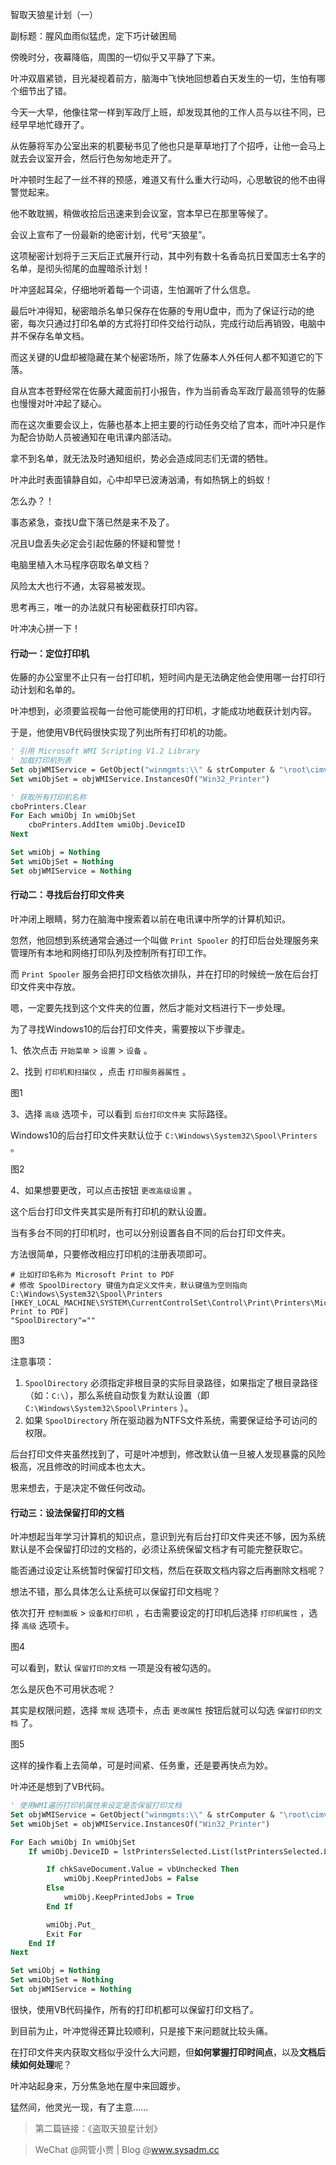智取天狼星计划（一）

副标题：腥风血雨似猛虎，定下巧计破困局



傍晚时分，夜幕降临，周围的一切似乎又平静了下来。

叶冲双眉紧锁，目光凝视着前方，脑海中飞快地回想着白天发生的一切，生怕有哪个细节出了错。



今天一大早，他像往常一样到军政厅上班，却发现其他的工作人员与以往不同，已经早早地忙碌开了。

从佐藤将军办公室出来的机要秘书见了他也只是草草地打了个招呼，让他一会马上就去会议室开会，然后行色匆匆地走开了。

叶冲顿时生起了一丝不祥的预感，难道又有什么重大行动吗，心思敏锐的他不由得警觉起来。

他不敢耽搁，稍做收拾后迅速来到会议室，宫本早已在那里等候了。



会议上宣布了一份最新的绝密计划，代号“天狼星”。

这项秘密计划将于三天后正式展开行动，其中列有数十名香岛抗日爱国志士名字的名单，是彻头彻尾的血腥暗杀计划！

叶冲竖起耳朵，仔细地听着每一个词语，生怕漏听了什么信息。

最后叶冲得知，秘密暗杀名单只保存在佐藤的专用U盘中，而为了保证行动的绝密，每次只通过打印名单的方式将打印件交给行动队，完成行动后再销毁，电脑中并不保存名单文档。

而这关键的U盘却被隐藏在某个秘密场所，除了佐藤本人外任何人都不知道它的下落。



自从宫本苍野经常在佐藤大藏面前打小报告，作为当前香岛军政厅最高领导的佐藤也慢慢对叶冲起了疑心。

而在这次重要会议上，佐藤也基本上把主要的行动任务交给了宫本，而叶冲只是作为配合协助人员被通知在电讯课内部活动。

拿不到名单，就无法及时通知组织，势必会造成同志们无谓的牺牲。

叶冲此时表面镇静自如，心中却早已波涛汹涌，有如热锅上的蚂蚁！

怎么办？！

事态紧急，查找U盘下落已然是来不及了。

况且U盘丢失必定会引起佐藤的怀疑和警觉！

电脑里植入木马程序窃取名单文档？

风险太大也行不通，太容易被发现。

思考再三，唯一的办法就只有秘密截获打印内容。

叶冲决心拼一下！



#### 行动一：定位打印机

佐藤的办公室里不止只有一台打印机，短时间内是无法确定他会使用哪一台打印行动计划和名单的。

叶冲想到，必须要监视每一台他可能使用的打印机，才能成功地截获计划内容。

于是，他使用VB代码很快实现了列出所有打印机的功能。

```vb
' 引用 Microsoft WMI Scripting V1.2 Library
' 加载打印机列表
Set objWMIService = GetObject("winmgmts:\\" & strComputer & "\root\cimv2")
Set wmiObjSet = objWMIService.InstancesOf("Win32_Printer")

' 获取所有打印机名称
cboPrinters.Clear
For Each wmiObj In wmiObjSet
    cboPrinters.AddItem wmiObj.DeviceID
Next

Set wmiObj = Nothing
Set wmiObjSet = Nothing
Set objWMIService = Nothing
```



#### 行动二：寻找后台打印文件夹

叶冲闭上眼睛，努力在脑海中搜索着以前在电讯课中所学的计算机知识。

忽然，他回想到系统通常会通过一个叫做 `Print Spooler` 的打印后台处理服务来管理所有本地和网络打印队列及控制所有打印工作。

而 `Print Spooler` 服务会把打印文档依次排队，并在打印的时候统一放在后台打印文件夹中存放。

嗯，一定要先找到这个文件夹的位置，然后才能对文档进行下一步处理。



为了寻找Windows10的后台打印文件夹，需要按以下步骤走。

1、依次点击 `开始菜单` > `设置` > `设备` 。

2、找到 `打印机和扫描仪` ，点击 `打印服务器属性` 。

图1

3、选择 `高级` 选项卡，可以看到 `后台打印文件夹` 实际路径。

Windows10的后台打印文件夹默认位于 `C:\Windows\System32\Spool\Printers` 。

图2

4、如果想要更改，可以点击按钮 `更改高级设置` 。



这个后台打印文件夹其实是所有打印机的默认设置。

当有多台不同的打印机时，也可以分别设置各自不同的后台打印文件夹。

方法很简单，只要修改相应打印机的注册表项即可。

```shell
# 比如打印名称为 Microsoft Print to PDF
# 修改 SpoolDirectory 键值为自定义文件夹，默认键值为空则指向C:\Windows\System32\Spool\Printers
[HKEY_LOCAL_MACHINE\SYSTEM\CurrentControlSet\Control\Print\Printers\Microsoft Print to PDF]
"SpoolDirectory"=""
```

图3



注意事项：

1. `SpoolDirectory` 必须指定非根目录的实际目录路径，如果指定了根目录路径（如：`C:\`），那么系统自动恢复为默认设置（即 `C:\Windows\System32\Spool\Printers` ）。
2. 如果 `SpoolDirectory` 所在驱动器为NTFS文件系统，需要保证给予可访问的权限。



后台打印文件夹虽然找到了，可是叶冲想到，修改默认值一旦被人发现暴露的风险极高，况且修改的时间成本也太大。

思来想去，于是决定不做任何改动。



#### 行动三：设法保留打印的文档

叶冲想起当年学习计算机的知识点，意识到光有后台打印文件夹还不够，因为系统默认是不会保留打印过的文档的，必须让系统保留文档才有可能完整获取它。

能否通过设定让系统暂时保留打印文档，然后在获取文档内容之后再删除文档呢？

想法不错，那么具体怎么让系统可以保留打印文档呢？



依次打开 `控制面板` > `设备和打印机` ，右击需要设定的打印机后选择 `打印机属性` ，选择 `高级` 选项卡。

图4



可以看到，默认 `保留打印的文档` 一项是没有被勾选的。

怎么是灰色不可用状态呢？

其实是权限问题，选择 `常规` 选项卡，点击 `更改属性` 按钮后就可以勾选 `保留打印的文档` 了。

图5



这样的操作看上去简单，可是时间紧、任务重，还是要再快点为妙。

叶冲还是想到了VB代码。

```vb
' 使用WMI遍历打印机属性来设定是否保留打印文档
Set objWMIService = GetObject("winmgmts:\\" & strComputer & "\root\cimv2")
Set wmiObjSet = objWMIService.InstancesOf("Win32_Printer")

For Each wmiObj In wmiObjSet
    If wmiObj.DeviceID = lstPrintersSelected.List(lstPrintersSelected.ListIndex) Then

        If chkSaveDocument.Value = vbUnchecked Then
            wmiObj.KeepPrintedJobs = False
        Else
            wmiObj.KeepPrintedJobs = True
        End If

        wmiObj.Put_
        Exit For
    End If
Next

Set wmiObj = Nothing
Set wmiObjSet = Nothing
Set objWMIService = Nothing
```



很快，使用VB代码操作，所有的打印机都可以保留打印文档了。



到目前为止，叶冲觉得还算比较顺利，只是接下来问题就比较头痛。

在打印文件夹内获取文档似乎没什么大问题，但**如何掌握打印时间点**，以及**文档后续如何处理**呢？

叶冲站起身来，万分焦急地在屋中来回踱步。

猛然间，他灵光一现，有了主意......



> 第二篇链接：《盗取天狼星计划》



> WeChat @网管小贾 | Blog @www.sysadm.cc









